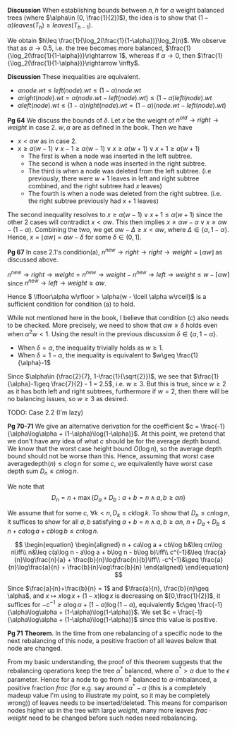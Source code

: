 **Discussion** When establishing bounds between $n, h$ for $\alpha$ weight balanced trees (where $\alpha\in (0, \frac{1}{2})$), the idea is to show that $(1-\alpha) leaves(T_h)\geq leaves(T_{h-1})$.

We obtain $h\leq \frac{1}{\log_2(\frac{1}{1-\alpha})}\log_2(n)$. We observe that as $\alpha\rightarrow 0.5$, i.e. the tree becomes more balanced, $\frac{1}{\log_2(\frac{1}{1-\alpha})}\rightarrow 1$, whereas if $\alpha\rightarrow 0$, then $\frac{1}{\log_2(\frac{1}{1-\alpha})}\rightarrow \infty$.

**Discussion** These inequalities are equivalent.
- $\alpha node.wt\leq left(node).wt\leq (1-\alpha) node.wt$
- $\alpha right(node).wt = \alpha (node.wt - left(node).wt)\leq (1-\alpha) left(node).wt$
- $\alpha left(node).wt \leq (1-\alpha) right(node).wt = (1-\alpha) (node.wt - left(node).wt)$

**Pg 64**
We discuss the bounds of $\delta$.
Let $x$ be the weight of $n^{old}\rightarrow right\rightarrow weight$ in case 2. $w, \alpha$ are as defined in the book. Then we have
- $x < \alpha w$ as in case 2.
- $x \geq \alpha(w-1)\lor x-1\geq \alpha(w-1) \lor x\geq \alpha(w+1)\lor x+1\geq \alpha(w+1)$
  - The first is when a node was inserted in the left subtree.
  - The second is when a node was inserted in the right subtree.
  - The third is when a node was deleted from the left subtree. (i.e previously, there were $w+1$ leaves in left and right subtree combined, and the right subtree had $x$ leaves)
  - The fourth is when a node was deleted from the right subtree. (i.e. the right subtree previously had $x+1$ leaves)

The second inequality resolves to $x\geq \alpha(w-1)\lor x+1\leq \alpha(w+1)$ since the other 2 cases will contradict $x < \alpha w$. This then implies $x\geq \alpha w - \alpha\lor x\geq \alpha w - (1-\alpha)$.
Combining the two, we get $\alpha w - \Delta \geq x < \alpha w$, where $\Delta\in \{\alpha, 1-\alpha\}$. Hence, $x = \lfloor\alpha w\rfloor = \alpha w - \delta$ for some $\delta\in (0, 1]$.

**Pg 67** 
In case 2.1's condition(a),
$n^{new}\rightarrow right\rightarrow right\rightarrow weight = \lfloor\alpha w\rfloor$ as discussed above.

$n^{new}\rightarrow right\rightarrow weight = n^{new}\rightarrow weight - n^{new}\rightarrow left\rightarrow weight\leq w - \lceil \alpha w\rceil$ since $n^{new}\rightarrow left\rightarrow weight \geq \alpha w$.

Hence $ \lfloor\alpha w\rfloor > \alpha(w - \lceil \alpha w\rceil)$ is a sufficient condition for condition (a) to hold.

While not mentioned here in the book, I believe that condition (c) also needs to be checked.
More precisely, we need to show that $\alpha w\geq \delta$ holds even when $\alpha^2 w < 1$. Using the result in the previous discussion $\delta\in\{\alpha, 1-\alpha\}$.
- When $\delta = \alpha$, the inequality trivially holds as $w\geq 1$.
- When $\delta = 1-\alpha$, the inequality is equivalent to $w\geq \frac{1}{\alpha}-1$

Since $\alpha\in (\frac{2}{7}, 1-\frac{1}{\sqrt{2}})$, we see that $\frac{1}{\alpha}-1\geq \frac{7}{2} - 1 = 2.5$, i.e. $w\geq 3$. But this is true, since $w\geq 2$ as it has both left and right subtrees, furthermore if $w = 2$, then there will be no balancing issues, so $w \geq 3$ as desired.

TODO: Case 2.2 (I'm lazy)

**Pg 70-71** We give an alternative derivation for the coefficient $c = \frac{-1}{\alpha\log\alpha + (1-\alpha)\log(1-\alpha)}$.
At this point, we pretend that we don't have any idea of what $c$ should be for the average depth bound.
We know that the worst case height bound $O(\log n)$, so the average depth bound should not be worse than this. Hence, assuming that worst case $\text{averagedepth}(n) \leq c\log n$ for some $c$, we equivalently have worst case depth sum $D_n\leq cn\log n$.

We note that
$$
D_n = n + \max \{D_a + D_b : a+b = n\land a,b\geq \alpha n\}
$$

We assume that for some $c$, $\forall k<n, D_k\leq ck\log k$. To show that $D_n\leq cn\log n$, it suffices to show for all $a, b$ satisfying $a+b = n\land a,b\geq \alpha n$, $n + D_a + D_b\leq n + ca\log a + cb\log b\leq cn\log n$.

$$
\begin{equation}
\begin{aligned}
n + ca\log a + cb\log b&\leq cn\log n\iff\\
n&\leq c(a\log n - a\log a + b\log n - b\log b)\iff\\
c^{-1}&\leq \frac{a}{n}\log\frac{n}{a} + \frac{b}{n}\log\frac{n}{b}\iff\\
-c^{-1}&\geq \frac{a}{n}\log\frac{a}{n} + \frac{b}{n}\log\frac{b}{n}
\end{aligned}
\end{equation}
$$

Since $\frac{a}{n}+\frac{b}{n} = 1$ and $\frac{a}{n}, \frac{b}{n}\geq \alpha$, and $x\mapsto x\log x + (1-x)\log x$ is decreasing on $[0,\frac{1}{2}]$, it suffices for $-c^{-1}\geq \alpha\log\alpha + (1-\alpha)\log(1-\alpha)$, equivalently $c\geq \frac{-1}{\alpha\log\alpha + (1-\alpha)\log(1-\alpha)}$. We set $c = \frac{-1}{\alpha\log\alpha + (1-\alpha)\log(1-\alpha)}$ since this value is positive.

**Pg 71**
**Theorem**. In the time from one rebalancing of a specific node to the next rebalancing of this node, a positive fraction of all leaves below that node are changed.

From my basic understanding, the proof of this theorem suggests that the rebalancing operations keep the tree $\alpha^*$ balanced, where $\alpha^* > \alpha$ due to the $\epsilon$ parameter. Hence for a node to go from $\alpha^*$ balanced to $\alpha$-imbalanced, a positive fraction $frac$ (for e.g. say around $\alpha^*-\alpha$ (this is a completely madeup value I'm using to illustrate my point, so it may be completely wrong)) of leaves needs to be inserted/deleted.
This means for comparison nodes higher up in the tree with large $weight$, many more leaves $frac\cdot weight$ need to be changed before such nodes need rebalancing.
